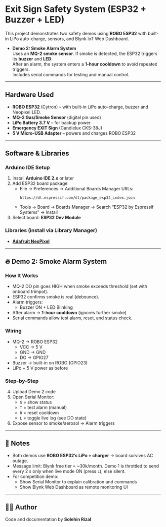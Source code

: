# Exit Sign Safety System (ESP32 + Buzzer + LED)

This project demonstrates two safety demos using **ROBO ESP32** with built-in LiPo auto-charge, sensors, and Blynk IoT Web Dashboard.

- **Demo 2: Smoke Alarm System**  
  Uses an **MQ-2 smoke sensor**. If smoke is detected, the ESP32 triggers its **buzzer** and **LED**.  
  After an alarm, the system enters a **1-hour cooldown** to avoid repeated triggers.  
  Includes serial commands for testing and manual control.
---

## Hardware Used
- **ROBO ESP32** (Cytron) – with built-in LiPo auto-charge, buzzer and Neopixel LED.
- **MQ-2 Gas/Smoke Sensor** (digital pin used)
- **LiPo Battery 3.7 V** – for backup power
- **Emergency EXIT Sign** (Candlelux CKS-38J)
- **5 V Micro-USB Adapter** – powers and charges ROBO ESP32

---

## Software & Libraries

### Arduino IDE Setup
1. Install **Arduino IDE 2.x** or later
2. Add ESP32 board package:  
   - File → Preferences → Additional Boards Manager URLs:  
     ```
     https://dl.espressif.com/dl/package_esp32_index.json
     ```
   - Tools → Board → Boards Manager → Search “ESP32 by Espressif Systems” → Install
3. Select board: **ESP32 Dev Module**

### Libraries (install via Library Manager)
- [**Adafruit NeoPixel**](https://github.com/adafruit/Adafruit_NeoPixel)

---

## 🔥 Demo 2: Smoke Alarm System

### How It Works
- MQ-2 DO pin goes HIGH when smoke exceeds threshold (set with onboard trimpot).
- ESP32 confirms smoke is real (debounce).
- Alarm triggers:
  - Buzzer ON + LED Blinking
- After alarm → **1-hour cooldown** (ignores further smoke)
- Serial commands allow test alarm, reset, and status check.

### Wiring
- MQ-2 → ROBO ESP32
  - VCC → 5 V
  - GND → GND
  - DO → GPIO27
- Buzzer → built-in on ROBO (GPIO23)
- LiPo + 5 V power as before


### Step-by-Step
4. Upload Demo 2 code
5. Open Serial Monitor:
   - `S` = show status
   - `T` = test alarm (manual)
   - `R` = reset cooldown
   - `L` = toggle live log (see DO state)
6. Expose sensor to smoke/aerosol → Alarm triggers 

---

## 📝 Notes
- Both demos use **ROBO ESP32’s LiPo + charger** → board survives AC outage.  
- Message limit: Blynk free tier = ~30k/month. Demo 1 is throttled to send every 2 s only when live mode ON (press `L`), else silent.  
- For competition demo:  
  - Show Serial Monitor to explain calibration and commands  
  - Show Blynk Web Dashboard as remote monitoring UI  

---

## 👨‍💻 Author
Code and documentation by **Solehin Rizal**
